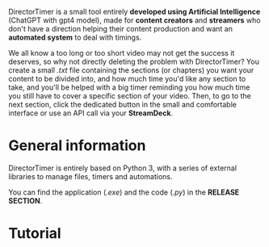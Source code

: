 DirectorTimer is a small tool entirely **developed using Artificial Intelligence** (ChatGPT with gpt4 model), made for **content creators** and **streamers** who don't have a direction helping their content production and want an **automated system** to deal with timings.

We all know a too long or too short video may not get the success it deserves, so why not directly deleting the problem with DirectorTimer? You create a small _.txt_ file containing the sections (or chapters) you want your content to be divided into, and how much time you'd like any section to take, and you'll be helped with a big timer reminding you how much time you still have to cover a specific section of your video. Then, to go to the next section, click the dedicated button in the small and comfortable interface or use an API call via your **StreamDeck**.

# General information
DirectorTimer is entirely based on Python 3, with a series of external libraries to manage files, timers and automations.

You can find the application (_.exe_) and the code (_.py_) in the **RELEASE SECTION**.

# Tutorial
